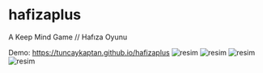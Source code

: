 # hafizaplus
A Keep Mind Game // Hafıza Oyunu

Demo: https://tuncaykaptan.github.io/hafizaplus
![resim](https://user-images.githubusercontent.com/75607066/214288400-8409d30a-f0ff-4c3b-af3a-7f55abd31bb9.png)
![resim](https://user-images.githubusercontent.com/75607066/214288466-2084d29e-cb31-4e10-bd72-e56f4ec0e767.png)
![resim](https://user-images.githubusercontent.com/75607066/214288506-6d5d548a-6554-4229-98c8-34b38a61ce06.png)
![resim](https://user-images.githubusercontent.com/75607066/214288615-b44ffced-64ae-4caa-b8c2-e38e3af07652.png)
